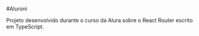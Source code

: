 #Aluroni

Projeto desenvolvido durante o curso da Alura sobre o React Router escrito em TypeScript.
